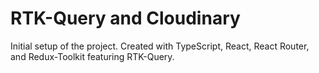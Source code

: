 # RTK-Query and Cloudinary

Initial setup of the project.  Created with TypeScript, React, React Router, and Redux-Toolkit featuring RTK-Query.


